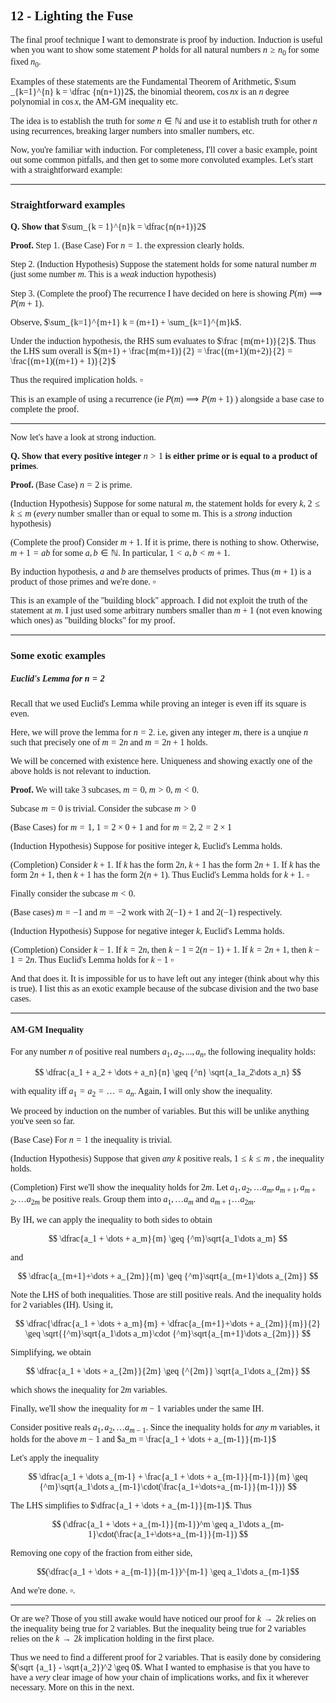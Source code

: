 <span style='font-family: Calibri serif;'>

## 12 - Lighting the Fuse

</span>

<span style='font-family: Bahnschrift;'>

The final proof technique I want to demonstrate is proof by induction. Induction is useful when you want to show some statement $P$ holds for all natural numbers $n \geq n_0$ for some fixed $n_0$.

Examples of these statements are the Fundamental Theorem of Arithmetic, $\sum _{k=1}^{n} k = \dfrac {n(n+1)}2$, the binomial theorem, $\cos nx$ is an $n$ degree polynomial in $\cos x$, the $\text{AM-GM}$ inequality etc.

The idea is to establish the truth for *some* $n \in \mathbb N$ and use it to establish truth for other $n$ using recurrences, breaking larger numbers into smaller numbers, etc.

Now, you're familiar with induction. For completeness, I'll cover a basic example, point out some common pitfalls, and then get to some more convoluted examples. Let's start with a straightforward example:

---

<span style='font-family: Calibri serif;'>

### Straightforward examples

</span>

**Q. Show that** $\sum_{k = 1}^{n}k = \dfrac{n(n+1)}2$

**Proof.** Step 1. (Base Case) For $n=1$. the expression clearly holds.

Step 2. (Induction Hypothesis) Suppose the statement holds for some natural number $m$ (just some number $m$. This is a *weak* induction hypothesis)

Step 3. (Complete the proof) The recurrence I have decided on here is showing $P(m) \implies P(m+1)$.

Observe, $\sum_{k=1}^{m+1} k = (m+1) + \sum_{k=1}^{m}k$.

Under the induction hypothesis, the RHS sum evaluates to $\frac {m(m+1)}{2}$. Thus the LHS sum overall is $(m+1) + \frac{m(m+1)}{2} = \frac{(m+1)(m+2)}{2} = \frac{(m+1)((m+1) + 1)}{2}$

Thus the required implication holds. $\square$

This is an example of using a recurrence (ie $P(m) \implies P(m+1)$ ) alongside a base case to complete the proof.

---

Now let's have a look at strong induction.

**Q. Show that every positive integer** $n > 1$ **is either prime or is equal to a product of primes**.

**Proof.** (Base Case) $n = 2$ is prime.

(Induction Hypothesis) Suppose for some natural $m$, the statement holds for every $k$, $2 \leq k \leq m$ (*every* number smaller than or equal to some m. This is a *strong* induction hypothesis)

(Complete the proof) Consider $m+1$. If it is prime, there is nothing to show. Otherwise, $m+1 = ab$ for some $a,b \in \mathbb N$. In particular, $1 < a, b < m + 1$.

By induction hypothesis, $a$ and $b$ are themselves products of primes. Thus $(m+1)$ is a product of those primes and we're done. $\square$

This is an example of the "building block" approach. I did not exploit the truth of the statement at $m$. I just used some arbitrary numbers smaller than $m+1$ (not even knowing which ones) as "building blocks" for my proof.

---

<span style='font-family: Calibri serif;'>

### Some exotic examples

##### Euclid's Lemma for $n =2$

</span>

Recall that we used Euclid's Lemma while proving an integer is even iff its square is even.

Here, we will prove the lemma for $n = 2$. i.e, given any integer $m$, there is a unqiue $n$ such that precisely one of $m = 2n$ and $m = 2n+1$ holds.

We will be concerned with existence here. Uniqueness and showing exactly one of the above holds is not relevant to induction.

**Proof.** We will take 3 subcases, $m = 0$, $m > 0$, $m < 0$.

Subcase $m = 0$ is trivial. Consider the subcase $m > 0$

(Base Cases) for $m = 1$, $1 = 2 \times 0 + 1$ and for $m = 2$, $2 = 2\times 1$

(Induction Hypothesis) Suppose for positive integer $k$, Euclid's Lemma holds.

(Completion) Consider $k+1$. If $k$ has the form $2n$, $k + 1$ has the form $2n+1$. If $k$ has the form $2n + 1$, then $k + 1$ has the form $2(n+1)$. Thus Euclid's Lemma holds for $k+1$. $\square$

Finally consider the subcase $m < 0$.

(Base cases) $m = -1$ and $m = -2$ work with $2(-1) + 1$ and $2(-1)$ respectively.

(Induction Hypothesis) Suppose for negative integer $k$, Euclid's Lemma holds.

(Completion) Consider $k - 1$. If $k = 2n$, then $k - 1$ = $2(n-1) + 1$. If $k = 2n + 1$, then $k - 1 = 2n$. Thus Euclid's Lemma holds for $k-1$ $\square$

And that does it. It is impossible for us to have left out any integer (think about why this is true). I list this as an exotic example because of the subcase division and the two base cases.

---

<span style='font-family: Calibri serif;'>

#### AM-GM Inequality

</span>

For any number $n$ of positive real numbers $a_1, a_2, ..., a_n$, the following inequality holds:

$$
\dfrac{a_1 + a_2 + \dots + a_n}{n} \geq {^n} \sqrt{a_1a_2\dots a_n}
$$

with equality iff $a_1 = a_2 = \dots = a_n$. Again, I will only show the inequality.

We proceed by induction on the number of variables. But this will be unlike anything you've seen so far.

(Base Case) For $n = 1$ the inequality is trivial.

(Induction Hypothesis) Suppose that given *any* $k$ positive reals, $1 \leq k \leq m$ , the inequality holds.

(Completion) First we'll show the inequality holds for $2m$. Let $a_1, a_2, \dots a_m, a_{m+1}, a_{m+2}, \dots a_{2m}$ be positive reals. Group them into $a_1, \dots a_m$ and $a_{m+1} \dots a_{2m}$.

By IH, we can apply the inequality to both sides to obtain

$$
\dfrac{a_1 + \dots + a_m}{m} \geq {^m}\sqrt{a_1\dots a_m}
$$

and

$$
\dfrac{a_{m+1}+\dots + a_{2m}}{m} \geq {^m}\sqrt{a_{m+1}\dots a_{2m}}
$$

Note the LHS of both inequalities. Those are still positive reals. And the inequality holds for 2 variables (IH). Using it,

$$
\dfrac{\dfrac{a_1 + \dots + a_m}{m} + \dfrac{a_{m+1}+\dots + a_{2m}}{m}}{2} \geq \sqrt{{^m}\sqrt{a_1\dots a_m}\cdot {^m}\sqrt{a_{m+1}\dots a_{2m}}}
$$

Simplifying, we obtain

$$
\dfrac{a_1 + \dots + a_{2m}}{2m} \geq {^{2m}} \sqrt{a_1\dots a_{2m}}
$$

which shows the inequality for $2m$ variables.

Finally, we'll show the inequality for $m-1$ variables under the same IH.

Consider positive reals $a_1, a_2, \dots a_{m-1}$. Since the inequality holds for *any* $m$ variables, it holds for the above $m-1$ and $a_m = \frac{a_1 + \dots + a_{m-1}}{m-1}$

Let's apply the inequality

$$
\dfrac{a_1 + \dots a_{m-1} + \frac{a_1 + \dots + a_{m-1}}{m-1}}{m} \geq {^m}\sqrt{a_1\dots a_{m-1}\cdot(\frac{a_1+\dots+a_{m-1}}{m-1})}
$$

The LHS simplifies to $\dfrac{a_1 + \dots + a_{m-1}}{m-1}$. Thus 

$$
(\dfrac{a_1 + \dots + a_{m-1}}{m-1})^m \geq a_1\dots a_{m-1}\cdot(\frac{a_1+\dots+a_{m-1}}{m-1})
$$

Removing one copy of the fraction from either side,

$$(\dfrac{a_1 + \dots + a_{m-1}}{m-1})^{m-1} \geq a_1\dots a_{m-1}$$

And we're done. $\square$.

---

Or are we? Those of you still awake would have noticed our proof for $k \rightarrow 2k$ relies on the inequality being true for $2$ variables. But the inequality being true for $2$ variables relies on the $k \rightarrow 2k$ implication holding in the first place.

Thus we need to find a different proof for $2$ variables. That is easily done by considering $(\sqrt {a_1} - \sqrt{a_2})^2 \geq 0$. What I wanted to emphasise is that you have to have a *very* clear image of how your chain of implications works, and fix it wherever necessary. More on this in the next.


</span>
